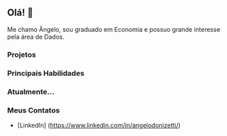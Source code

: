 ## Olá! 👋

Me chamo Ângelo, sou graduado em Economia e possuo grande interesse pela área de Dados.

### Projetos

### Principais Habilidades

### Atualmente...

### Meus Contatos
- [LinkedIn] (https://www.linkedin.com/in/angelodonizetti/)

<!--
**angelodbarros/angelodbarros** is a ✨ _special_ ✨ repository because its `README.md` (this file) appears on your GitHub profile.

Here are some ideas to get you started:

- 🔭 I’m currently working on ...
- 🌱 I’m currently learning ...
- 👯 I’m looking to collaborate on ...
- 🤔 I’m looking for help with ...
- 💬 Ask me about ...
- 📫 How to reach me: ...
- 😄 Pronouns: ...
- ⚡ Fun fact: ...
-->
